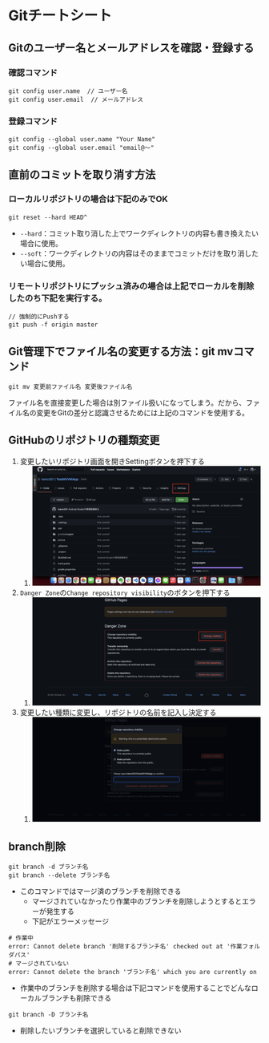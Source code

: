 # Gitチートシート
## Gitのユーザー名とメールアドレスを確認・登録する
### 確認コマンド
```
git config user.name  // ユーザー名
git config user.email  // メールアドレス
```
### 登録コマンド
```
git config --global user.name "Your Name"
git config --global user.email "email@～"
```

## 直前のコミットを取り消す方法
### ローカルリポジトリの場合は下記のみでOK
```
git reset --hard HEAD^
```
- `--hard`：コミット取り消した上でワークディレクトリの内容も書き換えたい場合に使用。
- `--soft`：ワークディレクトリの内容はそのままでコミットだけを取り消したい場合に使用。
### リモートリポジトリにプッシュ済みの場合は上記でローカルを削除したのち下記を実行する。
```
// 強制的にPushする
git push -f origin master
```

## Git管理下でファイル名の変更する方法：git mvコマンド
```
git mv 変更前ファイル名 変更後ファイル名
```
ファイル名を直接変更した場合は別ファイル扱いになってしまう。だから、ファイル名の変更をGitの差分と認識させるためには上記のコマンドを使用する。

## GitHubのリポジトリの種類変更
1. 変更したいリポジトリ画面を開きSettingボタンを押下する
   1. <img src="Picture/ScreenShot/GitHub%20repositoryの種類変更①.png" width="600">
2. `Danger Zone`の`Change repository visibility`のボタンを押下する
   1. <img src="Picture/ScreenShot/GitHub%20repositoryの種類変更②.png" width="600">
3. 変更したい種類に変更し、リポジトリの名前を記入し決定する
   1. <img src="Picture/ScreenShot/GitHub%20repositoryの種類変更③.png" width="600">

## branch削除
```
git branch -d ブランチ名
git branch --delete ブランチ名
```
- このコマンドではマージ済のブランチを削除できる
  - マージされていなかったり作業中のブランチを削除しようとするとエラーが発生する
  - 下記がエラーメッセージ
```
# 作業中
error: Cannot delete branch '削除するブランチ名' checked out at '作業フォルダパス'
# マージされていない
error: Cannot delete the branch 'ブランチ名' which you are currently on
```
- 作業中のブランチを削除する場合は下記コマンドを使用することでどんなローカルブランチも削除できる
```
git branch -D ブランチ名
```
- 削除したいブランチを選択していると削除できない
